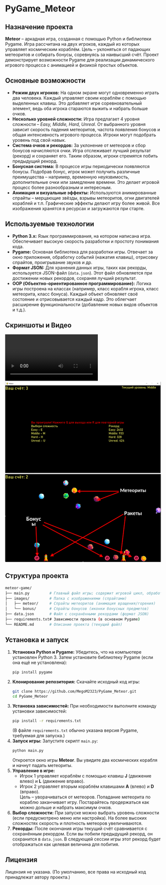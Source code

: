 # PyGame_Meteor

## Назначение проекта

**Meteor** – аркадная игра, созданная с помощью Python и библиотеки Pygame. Игра рассчитана на двух игроков, каждый из которых управляет космическим кораблём. Цель – уклоняться от падающих метеоритов и собирать бонусы, соревнуясь за наивысший счёт. Проект демонстрирует возможности Pygame для реализации динамического игрового процесса с анимацией и физикой простых объектов.

## Основные возможности

- **Режим двух игроков:** На одном экране могут одновременно играть два человека. Каждый управляет своим кораблём с помощью выделенных клавиш. Это добавляет игре соревновательный элемент, ведь оба игрока стараются выжить и набрать больше очков.
- **Несколько уровней сложности:** Игра предлагает 4 уровня сложности – _Easy, Middle, Hard, Unreal_. От выбранного уровня зависит скорость падения метеоритов, частота появления бонусов и общая интенсивность игрового процесса. Игроки могут подобрать уровень под свой навык.
- **Система очков и рекордов:** За уклонение от метеоров и сбор бонусов начисляются очки. Игра отслеживает лучший результат (рекорд) и сохраняет его. Таким образом, игроки стремятся побить предыдущий рекорд.
- **Бонусная система:** В процессе игры периодически появляются бонусы. Подобрав бонус, игрок может получить различные преимущества – например, временную неуязвимость, дополнительные очки или замедление времени. Это делает игровой процесс более разнообразным и интересным.
- **Анимация и визуальные эффекты:** Используются анимированные спрайты – мерцающие звёзды, взрывы метеоритов, огни двигателей кораблей и т.п. Графические эффекты делают игру более живой. Все изображения хранятся в ресурсах и загружаются при старте.

## Используемые технологии

- **Python 3.x:** Язык программирования, на котором написана игра. Обеспечивает высокую скорость разработки и простоту понимания кода.
- **Pygame:** Основная библиотека для разработки игры. Отвечает за окно приложения, обработку событий (нажатия клавиш), отрисовку спрайтов, проигрывание звуков и др.
- **Формат JSON:** Для хранения данных игры, таких как рекорды, используется JSON-файл (`data.json`). Этот файл обновляется при достижении новых рекордов, сохраняя лучший результат.
- **ОOP (Объектно-ориентированное программирование):** Логика игры построена на классах (например, класс корабля игрока, класс метеорита, класс бонуса). Каждый объект обновляет своё состояние и отрисовывается каждый кадр. Это облегчает расширение функциональности (добавление новых видов объектов и т.д.).

## Скриншоты и Видео

![видео](Video.mp4)
![фото 1](images/ForGitHub/image1.png)
![фото 2](images/ForGitHub/image2.png)

## Структура проекта

```bash
meteor-game/
├── main.py         # Главный файл игры; содержит игровой цикл, обработку событий и пр.
├── images/         # Папка с изображениями (спрайтами)
│   ├── meteor/     # Спрайты метеоритов (анимация вращения/горения)
│   └── bonus/      # Спрайты бонусов (иконки бонусных предметов)
├── data.json       # Файл с сохранёнными рекордами (формат JSON)
├── requirements.txt# Зависимости проекта (в основном Pygame)
└── README.md       # Описание проекта (текущий файл)
```

## Установка и запуск

1. **Установка Python и Pygame:** Убедитесь, что на компьютере установлен Python 3. Затем установите библиотеку Pygame (если она ещё не установлена):
   ```bash
   pip install pygame
   ```
2. **Клонирование репозитория:** Скачайте исходный код игры:
   ```bash
   git clone https://github.com/MegoM2323/PyGame_Meteor.git
   cd PyGame_Meteor
   ```
3. **Установка зависимостей:** При необходимости выполните команду установки зависимостей:
   ```bash
   pip install -r requirements.txt
   ```
   (В файле `requirements.txt` обычно указана версия Pygame, требуемая для запуска.)
4. **Запуск игры:** Запустите скрипт `main.py`:
   ```bash
   python main.py
   ```
   Откроется окно игры **Meteor**. Вы увидите два космических корабля и начнут падать метеориты.
5. **Управление в игре:**
   - Игрок 1 управляет кораблём с помощью клавиш **J** (движение влево) и **L** (движение вправо).
   - Игрок 2 управляет вторым кораблём клавишами **A** (влево) и **D** (вправо).  
      Цель – уворачиваться от метеоров. Попадание метеорита по кораблю заканчивает игру. Постарайтесь продержаться как можно дольше и набрать максимум очков.
6. **Выбор сложности:** При запуске можно выбрать уровень сложности (если предусмотрено меню или настройка). На более высоких сложностях скорость и плотность метеоров увеличиваются.
7. **Рекорды:** После окончания игры текущий счёт сравнивается с сохранённым рекордом. Если вы побили предыдущий рекорд, он сохранится в `data.json`. В следующей сессии игры этот рекорд будет отображаться как целевая величина для побития.

## Лицензия

Лицензия не указана. (По умолчанию, все права на исходный код принадлежат автору проекта.)
